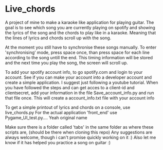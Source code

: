 # Live_chords

A project of mine to make a karaoke like application for playing guitar. 
The goal is to see which song you are currently playing on spotify 
and showing the lyrics of the song and the chords to play like in a karaoke.
Meaning that the lines of lyrics and chords scroll up with the song.

At the moment you still have to synchronise these songs manually.
To enter 'synchronising' mode, press space once, than press space for each line according to the song untill the end.
This timing information will be stored and the next time you play the song, the screen will scroll up.

To add your spotify account info, to go spotify.com and login to your account.
See if you can make your account into a developer account and create a simple application. 
I suggest just following a youtube tutorial.
When you have followed the steps and can get acces to a client-id and clientsecret,
add your information in the file Save_account_info.py and run that file once.
This will create a account_info.txt file with your account info 

To get a simple printout of lyrics and chords on a console, use live_chords.py
For the actual application 'front_end' use Pygame_UI_test.py.... Yeah original name

Make sure there is a folder called 'tabs' in the same folder as where these scripts are, (should be there when cloning this repo)
Any suggestions are always welcome, though i can't promise quickly working on it :)
Also let me know if it has helped you practice a song on guitar :)
